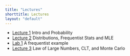 ```yaml
---
title: "Lectures"
shorttitle: Lectures
layout: "default"
---
```


- [Lecture 1](lecture1.html) Intro and Probability
- [Lecture 2](lecture2.html) Distributions, Frequentist Stats and MLE
- [Lab 1](lab1.html) A frequentist example
- [Lecture 3](lecture3.html) Law of Large Numbers, CLT, and Monte Carlo
